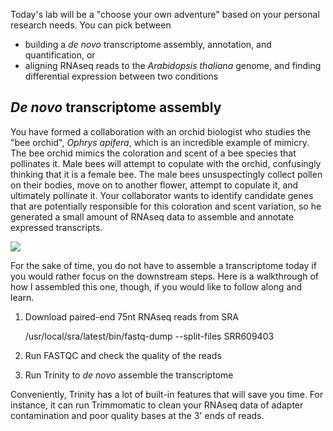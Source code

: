 Today's lab will be a "choose your own adventure" based on your personal research needs. You can pick between 

* building a _de novo_ transcriptome assembly, annotation, and quantification, or
* aligning RNAseq reads to the _Arabidopsis thaliana_ genome, and finding differential expression between two conditions


## _De novo_ transcriptome assembly

You have formed a collaboration with an orchid biologist who studies the "bee orchid", _Ophrys apifera_, which is an incredible example of mimicry. The bee orchid mimics the coloration and scent of a bee species that pollinates it. Male bees will attempt to copulate with the orchid, confusingly thinking that it is a female bee. The male bees unsuspectingly collect pollen on their bodies, move on to another flower, attempt to copulate it, and ultimately pollinate it. Your collaborator wants to identify candidate genes that are potentially responsible for this coloration and scent variation, so he generated a small amount of RNAseq data to assemble and annotate expressed transcripts.

![](https://thmcf.files.wordpress.com/2013/06/bee-orchid-imc-3702.jpg) 

For the sake of time, you do not have to assemble a transcriptome today if you would rather focus on the downstream steps. Here is a walkthrough of how I assembled this one, though, if you would like to follow along and learn.

1) Download paired-end 75nt RNAseq reads from SRA

    /usr/local/sra/latest/bin/fastq-dump --split-files SRR609403

2) Run FASTQC and check the quality of the reads

3) Run Trinity to _de novo_ assemble the transcriptome

Conveniently, Trinity has a lot of built-in features that will save you time. For instance, it can run Trimmomatic to clean your RNAseq data of adapter contamination and poor quality bases at the 3' ends of reads.
